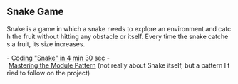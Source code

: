## Snake Game
  
 Snake is a game in which a snake needs to explore an environment and catch the fruit without hitting any obstacle or itself. Every time the snake catches a fruit, its size increases. 
   
  - [Coding "Snake" in 4 min 30 sec](https://www.youtube.com/watch?v=xGmXxpIj6vs) 
   - [Mastering the Module Pattern](https://toddmotto.com/mastering-the-module-pattern/) (not really about Snake itself, but a pattern I tried to follow on the project)
